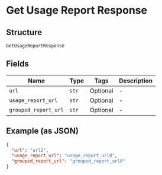 
# Get Usage Report Response

## Structure

`GetUsageReportResponse`

## Fields

| Name | Type | Tags | Description |
|  --- | --- | --- | --- |
| `url` | `str` | Optional | - |
| `usage_report_url` | `str` | Optional | - |
| `grouped_report_url` | `str` | Optional | - |

## Example (as JSON)

```json
{
  "url": "url2",
  "usage_report_url": "usage_report_url0",
  "grouped_report_url": "grouped_report_url0"
}
```

